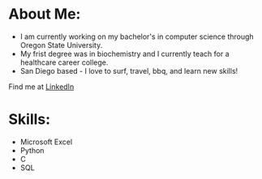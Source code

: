 # **About Me:**
  + I am currently working on my bachelor's in computer science through Oregon State University.
  + My frist degree was in biochemistry and I currently teach for a healthcare career college.
  + San Diego based - I love to surf, travel, bbq, and learn new skills!

Find me at [LinkedIn](https://www.linkedin.com/in/amstark22/)

# **Skills:**
+ Microsoft Excel
+ Python
+ C
+ SQL


